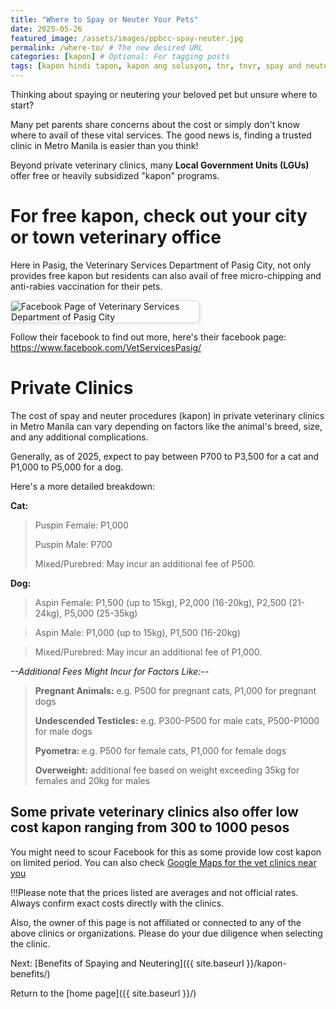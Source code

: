```yaml
---
title: "Where to Spay or Neuter Your Pets"
date: 2025-05-26
featured_image: /assets/images/ppbcc-spay-neuter.jpg
permalink: /where-to/ # The new desired URL
categories: [kapon] # Optional: For tagging posts
tags: [kapon hindi tapon, kapon ang solusyon, tnr, tnvr, spay and neuter] # Optional: More specific keywords
---
```

Thinking about spaying or neutering your beloved pet but unsure where to start? 

Many pet parents share concerns about the cost or simply don't know where to avail of these vital services. The good news is, finding a trusted clinic in Metro Manila is easier than you think! 

Beyond private veterinary clinics, many **Local Government Units (LGUs)**  offer free or heavily subsidized "kapon" programs. 

# For free kapon, check out your city or town veterinary office 
Here in Pasig, the Veterinary Services Department of Pasig City, not only provides free kapon but residents can also avail of free micro-chipping and anti-rabies vaccination for their pets. 

<img src="{{'/assets/images/PasigCityVet.png'|relative_url}}" alt="Facebook Page of Veterinary Services Department of Pasig City" 
style="max-width: 300px; height: auto; border: 1px solid #ddd; border-radius: 5px; box-shadow: 2px 2px 5px rgba(0,0,0,0.1);">

Follow their facebook to find out more, here's their facebook page: <a href="https://www.facebook.com/VetServicesPasig/" target="_blank" rel="noopener noreferrer">https://www.facebook.com/VetServicesPasig/</a>


<!--
<div style="text-align: center; margin: 25px 0;"> <a href="https://www.facebook.com/VetServicesPasig/" target="_blank" rel="noopener noreferrer">
    <img src="{{ '/assets/images/pasig-vet-fb-preview.png' | relative_url }}" 
         alt="Preview of Pasig City Veterinary Services Facebook Page"
         style="max-width: 300px; height: auto; border: 1px solid #ddd; border-radius: 5px; box-shadow: 2px 2px 5px rgba(0,0,0,0.1);">
  </a>
</div>
-->

# Private Clinics 
The cost of spay and neuter procedures (kapon) in private veterinary clinics in Metro Manila can vary depending on factors like the animal's breed, size, and any additional complications. 

Generally, as of 2025, expect to pay between P700 to P3,500 for a cat and P1,000 to P5,000 for a dog. 

Here's a more detailed breakdown:

**Cat:**
> Puspin Female: P1,000
> 
> Puspin Male: P700
>
> Mixed/Purebred: May incur an additional fee of P500.

**Dog:**
> Aspin Female: P1,500 (up to 15kg), P2,000 (16-20kg), P2,500 (21-24kg), P5,000 (25-35kg)

> Aspin Male: P1,000 (up to 15kg), P1,500 (16-20kg)

> Mixed/Purebred: May incur an additional fee of P1,000.


*--Additional Fees Might Incur for Factors Like:--*
> **Pregnant Animals:** e.g. P500 for pregnant cats, P1,000 for pregnant dogs
> 
> **Undescended Testicles:** e.g. P300-P500 for male cats, P500-P1000 for male dogs
> 
> **Pyometra:** e.g. P500 for female cats, P1,000 for female dogs
> 
> **Overweight:** additional fee based on weight exceeding 35kg for females and 20kg for males

## Some private veterinary clinics also offer low cost kapon ranging from 300 to 1000 pesos 
You might need to scour Facebook for this as some provide low cost kapon on limited period. You can also check [Google Maps for the vet clinics near you](https://www.google.com/maps/search/vet+clinics+near+me)

<div class="info-box">
!!!Please note that the prices listed are averages and not official rates. Always confirm exact costs directly with the clinics.

Also, the owner of this page is not affiliated or connected to any of the above clinics or organizations. Please do your due diligence when selecting the clinic. 
</div>

Next: [Benefits of Spaying and Neutering]({{ site.baseurl }}/kapon-benefits/)

Return to the [home page]({{ site.baseurl }}/)
